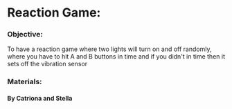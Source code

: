 <h1>Reaction Game:</h1>
  <b><h3>Objective:</h3></b> 
  To have a reaction game where two lights will turn on and off randomly, where you have to hit A and B buttons in time and if you didn't in time then it sets off the vibration sensor
  
<b><h3>Materials:</h3></b>

  
  
  
  
  
  
  
  
  
  
  
  
  
  
  
  
  
  
  
  
  
  
  
  
  
  
  
  <h4>By Catriona and Stella</h4>
  
